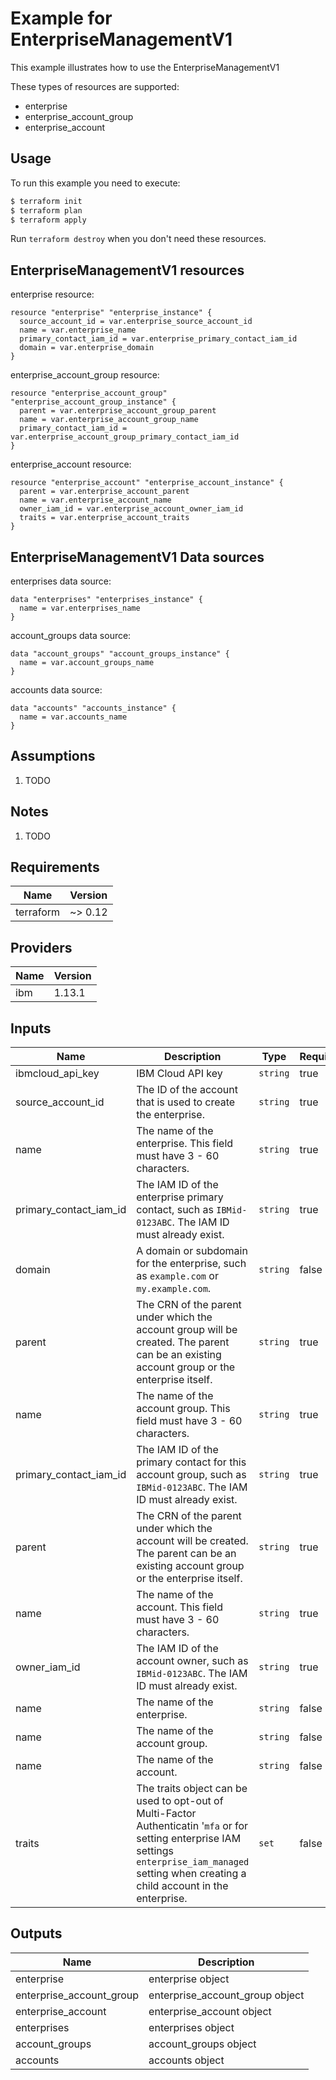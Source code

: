 # Example for EnterpriseManagementV1

This example illustrates how to use the EnterpriseManagementV1

These types of resources are supported:

* enterprise
* enterprise_account_group
* enterprise_account

## Usage

To run this example you need to execute:

```bash
$ terraform init
$ terraform plan
$ terraform apply
```

Run `terraform destroy` when you don't need these resources.


## EnterpriseManagementV1 resources

enterprise resource:

```hcl
resource "enterprise" "enterprise_instance" {
  source_account_id = var.enterprise_source_account_id
  name = var.enterprise_name
  primary_contact_iam_id = var.enterprise_primary_contact_iam_id
  domain = var.enterprise_domain
}
```
enterprise_account_group resource:

```hcl
resource "enterprise_account_group" "enterprise_account_group_instance" {
  parent = var.enterprise_account_group_parent
  name = var.enterprise_account_group_name
  primary_contact_iam_id = var.enterprise_account_group_primary_contact_iam_id
}
```
enterprise_account resource:

```hcl
resource "enterprise_account" "enterprise_account_instance" {
  parent = var.enterprise_account_parent
  name = var.enterprise_account_name
  owner_iam_id = var.enterprise_account_owner_iam_id
  traits = var.enterprise_account_traits
}
```

## EnterpriseManagementV1 Data sources

enterprises data source:

```hcl
data "enterprises" "enterprises_instance" {
  name = var.enterprises_name
}
```
account_groups data source:

```hcl
data "account_groups" "account_groups_instance" {
  name = var.account_groups_name
}
```
accounts data source:

```hcl
data "accounts" "accounts_instance" {
  name = var.accounts_name
}
```

## Assumptions

1. TODO

## Notes

1. TODO

## Requirements

| Name | Version |
|------|---------|
| terraform | ~> 0.12 |

## Providers

| Name | Version |
|------|---------|
| ibm | 1.13.1 |

## Inputs

| Name | Description | Type | Required |
|------|-------------|------|---------|
| ibmcloud\_api\_key | IBM Cloud API key | `string` | true |
| source_account_id | The ID of the account that is used to create the enterprise. | `string` | true |
| name | The name of the enterprise. This field must have 3 - 60 characters. | `string` | true |
| primary_contact_iam_id | The IAM ID of the enterprise primary contact, such as `IBMid-0123ABC`. The IAM ID must already exist. | `string` | true |
| domain | A domain or subdomain for the enterprise, such as `example.com` or `my.example.com`. | `string` | false |
| parent | The CRN of the parent under which the account group will be created. The parent can be an existing account group or the enterprise itself. | `string` | true |
| name | The name of the account group. This field must have 3 - 60 characters. | `string` | true |
| primary_contact_iam_id | The IAM ID of the primary contact for this account group, such as `IBMid-0123ABC`. The IAM ID must already exist. | `string` | true |
| parent | The CRN of the parent under which the account will be created. The parent can be an existing account group or the enterprise itself. | `string` | true |
| name | The name of the account. This field must have 3 - 60 characters. | `string` | true |
| owner_iam_id | The IAM ID of the account owner, such as `IBMid-0123ABC`. The IAM ID must already exist. | `string` | true |
| name | The name of the enterprise. | `string` | false |
| name | The name of the account group. | `string` | false |
| name | The name of the account. | `string` | false |
| traits | The traits object can be used to opt-out of Multi-Factor Authenticatin '`mfa` or for setting enterprise IAM settings `enterprise_iam_managed` setting when creating a child account in the enterprise. | `set` | false |

## Outputs

| Name | Description |
|------|-------------|
| enterprise | enterprise object |
| enterprise_account_group | enterprise_account_group object |
| enterprise_account | enterprise_account object |
| enterprises | enterprises object |
| account_groups | account_groups object |
| accounts | accounts object |
